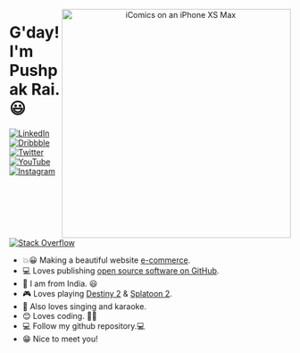 <p align="center">
<img src="https://images.unsplash.com/photo-1555066931-4365d14bab8c?ixlib=rb-1.2.1&ixid=MnwxMjA3fDB8MHxwaG90by1wYWdlfHx8fGVufDB8fHx8&auto=format&fit=crop&w=870&q=80" width="410" alt="iComics on an iPhone XS Max" align="right" />
</p>

# G'day! I'm Pushpak Rai. 😃

<p align="left">
<a href="https://www.linkedin.com/in/pushpak-rai-0ab3a3200">
<img src="https://img.shields.io/badge/-LinkedIn-%233781da" alt="LinkedIn"/></a> 
<a href="https://www.dribbble.com">
<img src="https://img.shields.io/badge/-Dribbble-%23ff5798" alt="Dribbble"/></a> 
<a href="https://mobile.twitter.com/PushpakRai3">
<img src="https://img.shields.io/badge/-Twitter-%231DA1F2" alt="Twitter" /></a> 
<a href="https://youtube.com/channel/UCZvGz6xmtV4qsea_WtUOCJw">
<img src="https://img.shields.io/badge/-YouTube-%23FF0000" alt="YouTube" /></a> 
<a href="https://instagram.com/pushpak_rai_?igshid=YmMyMTA2M2Y=">
<img src="https://img.shields.io/badge/-Instagram-%23eb13a5" alt="Instagram" /></a> 
<a href="https://stackoverflow.com/users/14663435/pushpak-rai">
<img src="https://img.shields.io/badge/-Stack%20Overflow-%23f48024" alt="Stack Overflow" /></a> 
</p>

* 💥😀 Making a beautiful website [e-commerce](https://e-commerce-website-seven.vercel.app/).
* 💻 Loves publishing [open source software on GitHub](https://github.com/pushpakrai1607).
* 🔑 I am from India. 😃
* 🎮 Loves playing [Destiny 2](https://bungie.net) & [Splatoon 2](https://www.nintendo.com/games/detail/splatoon-2-switch/).
* 🎤 Also loves singing and karaoke.
* 😊 Loves coding. 👩‍💻
* 💻 Follow my github repository.💻
* 😁 Nice to meet you!
